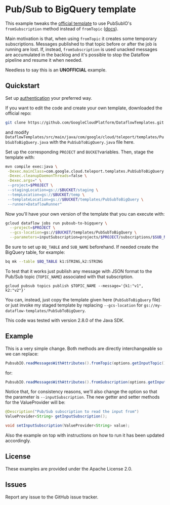 # Pub/Sub to BigQuery template

This example tweaks the [official template](https://github.com/GoogleCloudPlatform/DataflowTemplates/blob/master/src/main/java/com/google/cloud/teleport/templates/PubSubToBigQuery.java) to use PubSubIO's `fromSubscription` method instead of `fromTopic` ([docs](https://beam.apache.org/releases/javadoc/2.8.0/org/apache/beam/sdk/io/gcp/pubsub/PubsubIO.Read.html)).

Main motivation is that, when using `fromTopic` it creates some temporary subscriptions. Messages published to that topic before or after the job is running are lost. If, instead, `fromSubscription` is used unacked messages are accumulated in the backlog and it's possible to stop the Dataflow pipeline and resume it when needed.

Needless to say this is an **UNOFFICIAL** example.

## Quickstart

Set up [authentication](https://cloud.google.com/docs/authentication/) your preferred way.

If you want to edit the code and create your own template, downloaded the official repo:

```bash
git clone https://github.com/GoogleCloudPlatform/DataflowTemplates.git
```

and modify `DataflowTemplates/src/main/java/com/google/cloud/teleport/templates/PubSubToBigQuery.java` with the `PubSubToBigQuery.java` file here.

Set up the corresponding `PROJECT` and `BUCKET`variables. Then, stage the template with:
```bash
mvn compile exec:java \
 -Dexec.mainClass=com.google.cloud.teleport.templates.PubSubToBigQuery \
 -Dexec.cleanupDaemonThreads=false \
 -Dexec.args=" \
 --project=$PROJECT \
 --stagingLocation=gs://$BUCKET/staging \
 --tempLocation=gs://$BUCKET/temp \
 --templateLocation=gs://$BUCKET/templates/PubSubToBigQuery \
 --runner=DataflowRunner"
```

Now you'll have your own version of the template that you can execute with:
```bash
gcloud dataflow jobs run pubsub-to-bigquery \
  --project=$PROJECT \
  --gcs-location=gs://$BUCKET/templates/PubSubToBigQuery \
  --parameters=inputSubscription=projects/$PROJECT/subscriptions/$SUB_NAME,outputTableSpec=$BQ_TABLE,outputDeadletterTable=${BQ_TABLE}_deadletter
```

Be sure to set up `BQ_TABLE` and `SUB_NAME` beforehand. If needed create the BigQuery table, for example:
```bash
bq mk --table $BQ_TABLE k1:STRING,k2:STRING
```

To test that it works just publish any message with JSON format to the Pub/Sub topic (`TOPIC_NAME`) associated with that subscription.
```
gcloud pubsub topics publish $TOPIC_NAME --message='{k1:"v1", k2:"v2"}'
```

You can, instead, just copy the template given here (`PubSubToBigQuery` file) or just invoke my staged template by replacing `--gcs-location` for `gs://my-dataflow-templates/PubSubToBigQuery`.

This code was tested with version 2.8.0 of the Java SDK.

## Example

This is a very simple change. Both methods are directly interchangeable so we can replace:
```java
PubsubIO.readMessagesWithAttributes().fromTopic(options.getInputTopic()))
```

for:
```java
PubsubIO.readMessagesWithAttributes().fromSubscription(options.getInputSubscription()))
```

Notice that, for consistency reasons, we'll also change the option so that the parameter is `--inputSubscription`. The new getter and setter methods for the ValueProvider will be:
```java
@Description("Pub/Sub subscription to read the input from")
ValueProvider<String> getInputSubscription();

void setInputSubscription(ValueProvider<String> value);
```

Also the example on top with instructions on how to run it has been updated accordingly.

## License

These examples are provided under the Apache License 2.0.

## Issues

Report any issue to the GitHub issue tracker.

